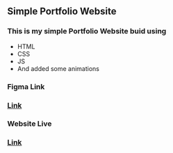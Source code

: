 ## Simple Portfolio Website

### This is my simple Portfolio Website buid using

- HTML
- CSS
- JS
- And added some animations

### Figma Link

### [Link](https://www.figma.com/file/lDb8HMDifKcSvxRBygPuRa/Portfolio?node-id=0%3A1&t=SR3ZWR8Jh3jg8BYx-1)

### Website Live

### [Link](https://snehasis4321.github.io/Simple-Portfolio/)
